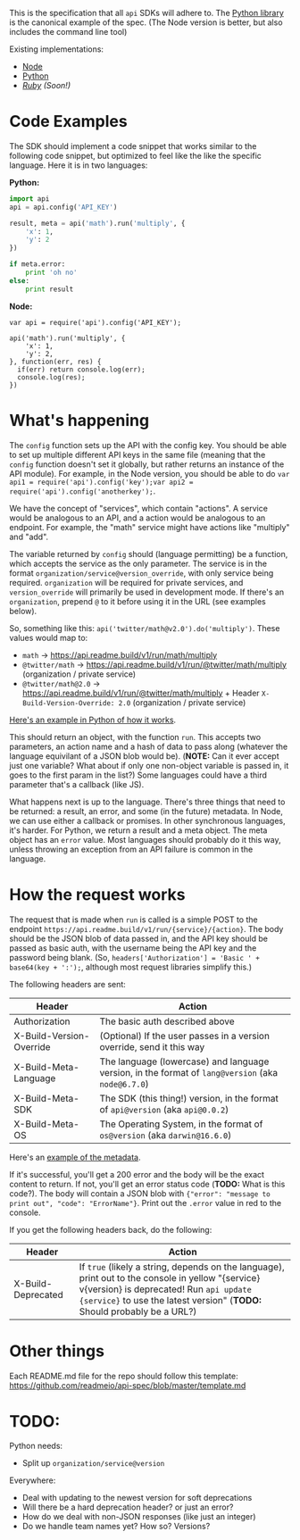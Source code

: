 This is the specification that all `api` SDKs will adhere to. The [Python library](https://github.com/readmeio/api-python) is the canonical example of the spec. (The Node version is better, but also includes the command line tool)

Existing implementations:

  * [Node](https://github.com/readmeio/api)
  * [Python](https://github.com/readmeio/api-python)
  * *[Ruby](https://github.com/readmeio/api-ruby) (Soon!)*
  
# Code Examples

The SDK should implement a code snippet that works similar to the following code snippet, but optimized to feel like the like the specific language. Here it is in two languages:

**Python:**

```python
import api
api = api.config('API_KEY')

result, meta = api('math').run('multiply', {
    'x': 1,
    'y': 2
})

if meta.error:
    print 'oh no'
else:
    print result
```


**Node:**

```node
var api = require('api').config('API_KEY');

api('math').run('multiply', {
    'x': 1,
    'y': 2,
}, function(err, res) {
  if(err) return console.log(err);
  console.log(res);
})
```

# What's happening

The `config` function sets up the API with the config key. You should be able to set up multiple different API keys in the same file (meaning that the `config` function doesn't set it globally, but rather returns an instance of the API module). For example, in the Node version, you should be able to do `var api1 = require('api').config('key');var api2 = require('api').config('anotherkey');`.

We have the concept of "services", which contain "actions". A service would be analogous to an API, and a action would be analogous to an endpoint. For example, the "math" service might have actions like "multiply" and "add".

The variable returned by `config` should (language permitting) be a function, which accepts the service as the only parameter. The service is in the format `organization/service@version_override`, with only service being required. `organization` will be required for private services, and `version_override` will primarily be used in development mode. If there's an `organization`, prepend `@` to it before using it in the URL (see examples below).

So, something like this: `api('twitter/math@v2.0').do('multiply')`. These values would map to:

  * `math` -> https://api.readme.build/v1/run/math/multiply
  * `@twitter/math` -> https://api.readme.build/v1/run/@twitter/math/multiply (organization / private service)
  * `@twitter/math@2.0` -> https://api.readme.build/v1/run/@twitter/math/multiply + Header `X-Build-Version-Override: 2.0` (organization / private service)
  
[Here's an example in Python of how it works](https://github.com/readmeio/api-python/commit/3718a0f#diff-e0978ea022e5e946d30dfa3911881b5eR32).

This should return an object, with the function `run`. This accepts two parameters, an action name and a hash of data to pass along (whatever the language equivilant of a JSON blob would be). (**NOTE:** Can it ever accept just one variable? What about if only one non-object variable is passed in, it goes to the first param in the list?) Some languages could have a third parameter that's a callback (like JS).

What happens next is up to the language. There's three things that need to be returned: a result, an error, and some (in the future) metadata. In Node, we can use either a callback or promises. In other synchronous languages, it's harder. For Python, we return a result and a meta object. The meta object has an `error` value. Most languages should probably do it this way, unless throwing an exception from an API failure is common in the language.

# How the request works

The request that is made when `run` is called is a simple POST to the endpoint `https://api.readme.build/v1/run/{service}/{action}`. The body should be the JSON blob of data passed in, and the API key should be passed as basic auth, with the username being the API key and the password being blank. (So, `headers['Authorization'] = 'Basic ' + base64(key + ':');`, although most request libraries simplify this.)

The following headers are sent:

| Header  | Action |
| ------------- | ------------- |
| Authorization  | The basic auth described above |
| X-Build-Version-Override  | (Optional) If the user passes in a version override, send it this way |
| X-Build-Meta-Language | The language (lowercase) and language version, in the format of `lang@version` (aka `node@6.7.0`) |
| X-Build-Meta-SDK | The SDK (this thing!) version, in the format of `api@version` (aka `api@0.0.2`) 
| X-Build-Meta-OS | The Operating System, in the format of `os@version` (aka `darwin@16.6.0`) |

Here's an [example of the metadata](https://github.com/readmeio/api-python/commit/9ac56c9).

If it's successful, you'll get a 200 error and the body will be the exact content to return. If not, you'll get an error status code (**TODO:** What is this code?). The body will contain a JSON blob with `{"error": "message to print out", "code": "ErrorName"}`. Print out the `.error` value in red to the console.

If you get the following headers back, do the following:

| Header  | Action |
| ------------- | ------------- |
| X-Build-Deprecated  | If `true` (likely a string, depends on the language), print out to the console in yellow "{service} v{version} is deprecated! Run `api update {service}` to use the latest version" (**TODO:** Should probably be a URL?) |

# Other things

Each README.md file for the repo should follow this template: https://github.com/readmeio/api-spec/blob/master/template.md

# TODO:

Python needs:

  * Split up `organization/service@version`
  
Everywhere:

  * Deal with updating to the newest version for soft deprecations
  * Will there be a hard deprecation header? or just an error?
  * How do we deal with non-JSON responses (like just an integer)
  * Do we handle team names yet? How so? Versions?
